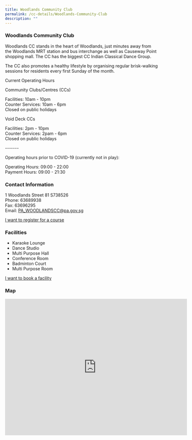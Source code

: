 ```yaml
---
title: Woodlands Community Club
permalink: /cc-details/Woodlands-Community-Club
description: ""
---
```

### Woodlands Community Club

Woodlands CC stands in the heart of Woodlands, just minutes away from the Woodlands MRT station and bus interchange as well as Causeway Point shopping mall. The CC has the biggest CC Indian Classical Dance Group.

The CC also promotes a healthy lifestyle by organising regular brisk-walking sessions for residents every first Sunday of the month.

Current Operating Hours  
  
Community Clubs/Centres (CCs)  
  
Facilities: 10am - 10pm  
Counter Services: 10am - 6pm  
Closed on public holidays  
  
Void Deck CCs  
  
Facilities: 2pm - 10pm  
Counter Services: 2pam - 6pm  
Closed on public holidays  
  
\-------  
  
Operating hours prior to COVID-19 (currently not in play):

Operating Hours: 09:00 - 22:00  
Payment Hours: 09:00 - 21:30

### Contact Information

1 Woodlands Street 81 S738526  
Phone: 63689938  
Fax: 63696295  
Email: [PA\_WOODLANDSCC@pa.gov.sg](mailto:PA_WOODLANDSCC@pa.gov.sg)  

[I want to register for a course](https://www.onepa.gov.sg/)

### Facilities

*   Karaoke Lounge
*   Dance Studio
*   Multi Purpose Hall
*   Conference Room
*   Badminton Court
*   Multi Purpose Room

[I want to book a facility](https://www.onepa.gov.sg/)

### Map
<iframe src="https://www.google.com/maps/embed?pb=!1m18!1m12!1m3!1d3988.5585934806013!2d103.78372612838274!3d1.4398282583372781!2m3!1f0!2f0!3f0!3m2!1i1024!2i768!4f13.1!3m3!1m2!1s0x31da1308189ab4b3%3A0x74dc68cafd1d19c8!2s1%20Woodlands%20Street%2081%2C%20Singapore%20738526!5e0!3m2!1sen!2ssg!4v1661221385581!5m2!1sen!2ssg" width="600" height="450" style="border:0;" allowfullscreen="" loading="lazy"></iframe>